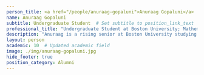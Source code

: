 ```yaml
---
person_title: <a href="/people/anuraag-gopaluni">Anuraag Gopaluni</a>
name: Anuraag Gopaluni
subtitle: Undergraduate Student  # Set subtitle to position_link_text
professional_title: "Undergraduate Student at Boston University; Mathematics and Statistics, Computer Science, Undergraduate Researcher (2018)"
description: "Anuraag is a rising senior at Boston University studying Mathematics, Statistics, and Computer Science. He is extremely passionate about and dedicated to learning and applying quantitative and computational methods to the disciplines of health and medicine. In his free time, he greatly enjoys playing basketball and tennis and is an avid sports fan. Anuraag is very grateful and excited to be a part of the Park Lab this summer!"
layout: person
academic: 10  # Updated academic field
image: ./img/anuraag-gopaluni.jpg
hide_footer: true
position_category: Alumni
---
```

